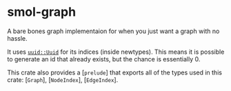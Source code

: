 # smol-graph

A bare bones graph implementaion for when you just want
a graph with no hassle.

It uses [`uuid::Uuid`](uuid::Uuid) for its indices (inside newtypes).
This means it is possible to generate an id that already exists,
but the chance is essentially 0.

This crate also provides a [`prelude`] that exports all of the
types used in this crate: [`Graph`], [`NodeIndex`], [`EdgeIndex`].
